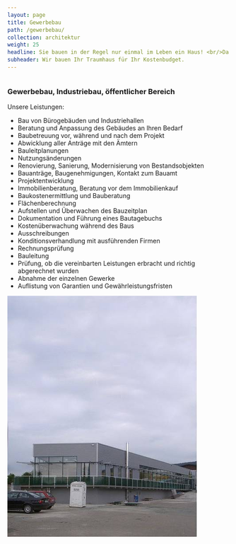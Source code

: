 ```yaml
---
layout: page
title: Gewerbebau
path: /gewerbebau/
collection: architektur
weight: 25
headline: Sie bauen in der Regel nur einmal im Leben ein Haus! <br/>Da kann jeder Fehler zu viel sein.
subheader: Wir bauen Ihr Traumhaus für Ihr Kostenbudget.
---
```



<div class="content_box">

  <div class="column">
    <h3>Gewerbebau, Industriebau, öffentlicher Bereich</h3>
    <p>
      <span class="subtitle">Unsere Leistungen:</span>
    </p>
    <ul>
      <li>Bau von Bürogebäuden und Industriehallen</li>
      <li>Beratung und Anpassung des Gebäudes an Ihren Bedarf </li>
      <li>Baubetreuung vor, während und nach dem Projekt</li>
      <li>Abwicklung aller Anträge mit den Ämtern</li>
      <li>Bauleitplanungen</li>
      <li>Nutzungsänderungen</li>
      <li>Renovierung, Sanierung, Modernisierung von Bestandsobjekten</li>
      <li>Bauanträge, Baugenehmigungen, Kontakt zum Bauamt</li>
      <li>Projektentwicklung</li>
      <li>Immobilienberatung, Beratung vor dem Immobilienkauf</li>
      <li>Baukostenermittlung und Bauberatung</li>
      <li>Flächenberechnung</li>
      <li>Aufstellen und Überwachen des Bauzeitplan</li>
      <li>Dokumentation und Führung eines Bautagebuchs</li>
      <li>Kostenüberwachung während des Baus</li>
      <li>Ausschreibungen</li>
      <li>Konditionsverhandlung mit ausführenden Firmen</li>
      <li>Rechnungsprüfung</li>
      <li>Bauleitung</li>
      <li>Prüfung, ob die vereinbarten Leistungen erbracht und richtig abgerechnet wurden </li>
      <li>Abnahme der einzelnen Gewerke</li>
      <li>Auflistung von Garantien und Gewährleistungsfristen</li>
      </ul>
  </div>
  <div class="column2">
    <img src="/assets//images/66b2b2536c.jpg">
  </div>
  <br class="clear">
</div>